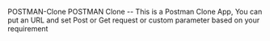 POSTMAN-Clone
POSTMAN Clone --   This is a Postman Clone App, You can put an URL and set Post or Get request or custom parameter based on your requirement
